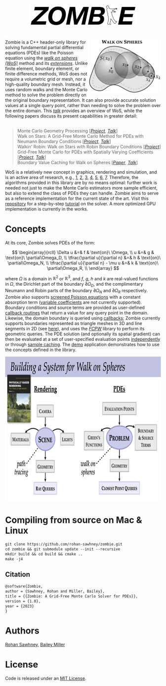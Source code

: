 <p align="center">
<img src="imgs/logo.png" height="70.4" width="349.6">
</p>
<h1 align="center"><em></em></h1>

<img src="imgs/WoS.png" width="234.25" height="173.5" align="right">
Zombie is a C++ header-only library for solving fundamental partial differential equations (PDEs) like the Poisson equation using the <a href="https://en.wikipedia.org/wiki/Walk-on-spheres_method"><em>walk on spheres (WoS)</em></a> method and its <a href="https://www.cs.cmu.edu/~kmcrane/Projects/WalkOnStars/index.html"><em>extensions</em></a>. Unlike finite element, boundary element, or finite difference methods, WoS does not require a volumetric grid or mesh, nor a high-quality boundary mesh. Instead, it uses random walks and the Monte Carlo method to solve the problem directly on the original boundary representation. It can also provide accurate solution values at a single query point, rather than needing to solve the problem over the entire domain. This <a href="https://www.youtube.com/watch?v=cmgNqCwaPYc"><em>talk</em></a> provides an overview of WoS, while the following papers discuss its present capabilities in greater detail:<br><br/>

> Monte Carlo Geometry Processing [[_Project_](https://www.cs.cmu.edu/~kmcrane/Projects/MonteCarloGeometryProcessing/index.html), [_Talk_](https://www.youtube.com/watch?v=zl9GtPX0LjM&feature=youtu.be)]<br>
> Walk on Stars: A Grid-Free Monte Carlo Method for PDEs with Neumann Boundary Conditions [[_Project_](https://www.cs.cmu.edu/~kmcrane/Projects/WalkOnStars/index.html), [_Talk_](https://youtu.be/InWVU68KhMs)]<br>
> Walkin' Robin: Walk on Stars with Robin Boundary Conditions [[_Project_](https://imaging.cs.cmu.edu/walk_on_stars_robin/)]<br>
> Grid-Free Monte Carlo for PDEs with Spatially Varying Coefficients [[_Project_](https://cs.dartmouth.edu/wjarosz/publications/sawhneyseyb22gridfree.html), [_Talk_](https://www.youtube.com/watch?v=dXROl0KGPXc)]<br>
> Boundary Value Caching for Walk on Spheres [[_Paper_](http://www.rohansawhney.io/BoundaryValueCaching.pdf), [_Talk_](https://www.youtube.com/watch?v=J9o7kgrpco0)]

WoS is a relatively new concept in graphics, rendering and simulation, and is an active area of research, e.g., [1](https://cseweb.ucsd.edu/~viscomp/projects/SIG21KelvinTransform/), [2](https://cs.dartmouth.edu/wjarosz/publications/qi22bidirectional.html), [3](https://diglib.eg.org/handle/10.2312/sr20231120), [4](https://riouxld21.github.io/research/publication/2022-mcfluid/), [5](https://arxiv.org/pdf/2208.02114.pdf), [6](https://rsugimoto.net/WoBforBVPsProject/), [7](https://www.irit.fr/STORM/site/coupling-conduction-convection-and-radiative-transfer-in-a-single-path-space/). Therefore, the algorithms provided in this library are by no means optimal: further work is needed not just to make the Monte Carlo estimators more sample efficient, but also to extend the class of PDEs they can handle. Zombie aims to serve as a reference implementation for the current state of the art. Visit this [repository](https://github.com/GeometryCollective/wost-simple) for a step-by-step [tutorial](https://github.com/GeometryCollective/wost-simple/blob/main/WoSt-tutorial.pdf) on the solver. A more optimized GPU implementation is currently in the works.

# Concepts

At its core, Zombie solves PDEs of the form:

$$
   \begin{array}{rcll}
      \Delta u &=& f & \text{on}\ \Omega, \\
             u &=& g & \text{on}\ \partial\Omega_D, \\
             \tfrac{\partial u}{\partial n} &=& h & \text{on}\ \partial\Omega_N, \\
             \tfrac{\partial u}{\partial n} - \mu u &=& k & \text{on}\ \partial\Omega_R, \\
   \end{array}
$$

where $\Omega$ is a domain in $\mathbb{R}^2$ or $\mathbb{R}^3$, and $f$, $g$, $h$ and $k$ are real-valued functions in $\Omega$, the Dirichlet part of the boundary $\partial\Omega_D$, and the complimentary Neumann and Robin parts of the boundary $\partial\Omega_N$ and $\partial\Omega_R$ respectively. Zombie also supports [screened Poisson equations](https://en.wikipedia.org/wiki/Screened_Poisson_equation) with a constant absorption term ([variable coefficients](https://cs.dartmouth.edu/wjarosz/publications/sawhneyseyb22gridfree.html) are not currently supported). Boundary conditions and source terms are provided as user-defined [callback routines](https://github.com/rohan-sawhney/zombie/blob/main/include/zombie/core/pde.h) that return a value for any query point in the domain. Likewise, the domain boundary is queried using [callbacks](https://github.com/rohan-sawhney/zombie/blob/main/include/zombie/core/geometric_queries.h); Zombie currently supports boundaries represented as triangle meshes in 3D and line segments in 2D (see [here](https://github.com/rohan-sawhney/zombie/blob/main/include/zombie/utils/fcpw_scene_loader.h)), and uses the [*FCPW*](https://github.com/rohan-sawhney/fcpw) library to perform its geometric queries. The PDE solution (and optionally its spatial gradient) can then be evaluated at a set of user-specified evaluation points [independently](https://github.com/rohan-sawhney/zombie/blob/main/include/zombie/point_estimation/walk_on_stars.h) or through [sample caching](https://github.com/rohan-sawhney/zombie/tree/main/include/zombie/variance_reduction). The [demo](https://github.com/rohan-sawhney/zombie/tree/main/demo) application demonstrates how to use the concepts defined in the library.

<p align="center"><img src="imgs/system-design.png" width="831.6" height="467.775"></p>

# Compiling from source on Mac & Linux

```
git clone https://github.com/rohan-sawhney/zombie.git
cd zombie && git submodule update --init --recursive
mkdir build && cd build && cmake ..
make -j4
```

## Citation

```
@software{Zombie,
author = {Sawhney, Rohan and Miller, Bailey},
title = {{Zombie: A Grid-Free Monte Carlo Solver for PDEs}},
version = {1.0},
year = {2023}
}
```

# Authors

[Rohan Sawhney](http://www.rohansawhney.io), [Bailey Miller](https://www.bailey-miller.com)

# License

Code is released under an [MIT License](https://github.com/rohan-sawhney/zombie/blob/main/LICENSE).
